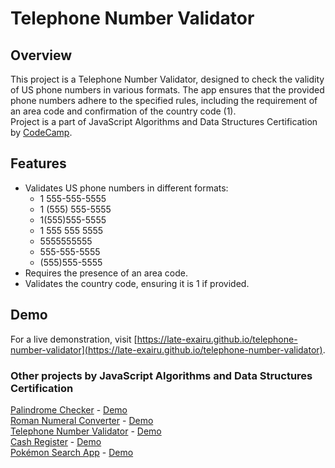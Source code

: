 # Telephone Number Validator

## Overview

This project is a Telephone Number Validator, designed to check the validity of US phone numbers in various formats. The app ensures that the provided phone numbers adhere to the specified rules, including the requirement of an area code and confirmation of the country code (1).  
Project is a part of JavaScript Algorithms and Data Structures Certification by [CodeCamp](https://www.freecodecamp.org/learn/javascript-algorithms-and-data-structures-v8/build-a-telephone-number-validator-project/build-a-telephone-number-validator).

## Features

- Validates US phone numbers in different formats:
  - 1 555-555-5555
  - 1 (555) 555-5555
  - 1(555)555-5555
  - 1 555 555 5555
  - 5555555555
  - 555-555-5555
  - (555)555-5555
- Requires the presence of an area code.
- Validates the country code, ensuring it is 1 if provided.

## Demo

For a live demonstration, visit [https://late-exairu.github.io/telephone-number-validator](https://late-exairu.github.io/telephone-number-validator).

### Other projects by JavaScript Algorithms and Data Structures Certification

[Palindrome Checker](https://github.com/late-exairu/palindrome-checker) - [Demo](https://late-exairu.github.io/palindrome-checker/)  
[Roman Numeral Converter](https://github.com/late-exairu/roman-numeral-converter) - [Demo](https://late-exairu.github.io/roman-numeral-converter/)  
[Telephone Number Validator](https://github.com/late-exairu/telephone-number-validator) - [Demo](https://late-exairu.github.io/telephone-number-validator/)  
[Cash Register](https://github.com/late-exairu/cash-register) - [Demo](https://late-exairu.github.io/cash-register/)  
[Pokémon Search App](https://github.com/late-exairu/pokemon-search) - [Demo](https://late-exairu.github.io/pokemon-search/)
